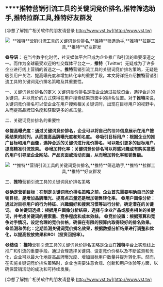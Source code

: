 ## ****推特**营销引流工具的关键词竞价排名,**推特**筛选助手,**推特**拉群工具,**推特**好友群发**

[😍想了解推广相关软件的朋友请登录 http://www.vst.tw](http://www.vst.tw)

 <center><img src="https://vst.tw/MP4/tuiguang/png/1.png" alt="**推特**营销引流工具的关键词竞价排名,**推特**筛选助手,**推特**拉群工具,**推特**好友群发"></center>

**😄导语：**
在当今数字化时代，社交媒体平台已成为企业推广和引流的重要渠道之一。而作为全球最受欢迎的社交媒体平台之一，**推特**（Twitter）无疑成为了许多企业进行线上营销的首选之一。**推特**营销引流工具的关键词竞价排名策略，无疑是吸引用户关注、提高曝光度和增加转化率的重要手段。本文将详细介绍**推特**营销引流工具的关键词竞价排名策略及其重要性。

一、关键词竞价排名的定义
关键词竞价排名是指企业通过投放资金，选择合适的关键词，并以竞价的方式获得在用户搜索结果页面中的排名位置。对于**推特**来说，关键词竞价排名可以使企业在用户搜索相关关键词时，出现在目标用户的视野中，从而提高品牌知名度和获取更多的点击量。

二、关键词竞价排名的重要性

**😄提高曝光度：通过关键词竞价排名，企业可以将自己的**推特**信息展示在用户搜索结果的前列，从而提高品牌曝光度和知名度。**
**😄吸引目标用户：根据企业的推广目标和用户画像，选择合适的关键词进行竞价排名，可以吸引更多的目标用户，提高精准引流效果。**
**😄增加转化率：关键词竞价排名可以将感兴趣或有购买意愿的用户引导至企业网站、产品页面或活动页面，从而增加转化率和销售额。**

 <center><img src="https://vst.tw/MP4/tuiguang/png/5.png" alt="**推特**营销引流工具的关键词竞价排名,**推特**筛选助手,**推特**拉群工具,**推特**好友群发"></center>

三、**推特**营销引流工具的关键词竞价排名策略

**😄确定营销目标：在制定关键词竞价排名策略之前，企业首先需要明确自己的营销目标，是增加品牌曝光、提高点击量还是增加销售转化率。**
**😄用户画像分析：通过对目标用户的行为特征、兴趣偏好和搜索习惯等进行分析，确定潜在的关键词。**
**😄关键词选择：根据用户画像分析结果，选择与企业产品或服务相关的关键词，并考虑关键词的搜索量、竞争程度和成本效益。**
**😄竞价设置：根据预算和竞争对手情况，设定合理的竞价价格，确保在有限的预算内取得较好的排名效果。**
**😄监测和优化：定期监测关键词竞价排名效果，根据数据分析结果进行调整和优化，以提高投放效果和ROI（投资回报率）。**

**😄结语：**
**推特**营销引流工具的关键词竞价排名策略是企业在**推特**平台上实现线上推广和引流的重要手段。通过合理选择关键词、设定竞价价格以及不断监测和优化，企业可以最大化地提高品牌曝光度、增加目标用户数量并提升转化率。然而，在实施关键词竞价排名策略时，企业也需要注意合规、创新和用户体验等方面，以确保营销活动的成功和可持续发展。

[😍想了解推广相关软件的朋友请登录 http://www.vst.tw](http://www.vst.tw)



